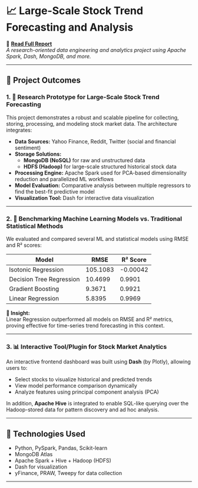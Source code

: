 # 📈 Large-Scale Stock Trend Forecasting and Analysis

🔗 **[Read Full Report](https://your-report-link-here.com)**  
*A research-oriented data engineering and analytics project using Apache Spark, Dash, MongoDB, and more.*

---

## 🧠 Project Outcomes

### 1. 🔬 Research Prototype for Large-Scale Stock Trend Forecasting

This project demonstrates a robust and scalable pipeline for collecting, storing, processing, and modeling stock market data. The architecture integrates:

- **Data Sources:** Yahoo Finance, Reddit, Twitter (social and financial sentiment)
- **Storage Solutions:** 
  - **MongoDB (NoSQL)** for raw and unstructured data
  - **HDFS (Hadoop)** for large-scale structured historical stock data
- **Processing Engine:** Apache Spark used for PCA-based dimensionality reduction and parallelized ML workflows
- **Model Evaluation:** Comparative analysis between multiple regressors to find the best-fit predictive model
- **Visualization Tool:** Dash for interactive data visualization

---

### 2. 🤖 Benchmarking Machine Learning Models vs. Traditional Statistical Methods

We evaluated and compared several ML and statistical models using RMSE and R² scores:

| Model                   | RMSE     | R² Score |
|------------------------|----------|----------|
| Isotonic Regression     | 105.1083 | -0.00042 |
| Decision Tree Regression| 10.4699  | 0.9901   |
| Gradient Boosting       | 9.3671   | 0.9921   |
| Linear Regression       | 5.8395   | 0.9969   |

**📌 Insight:**  
Linear Regression outperformed all models on RMSE and R² metrics, proving effective for time-series trend forecasting in this context.

---

### 3. 📊 Interactive Tool/Plugin for Stock Market Analytics

An interactive frontend dashboard was built using **Dash** (by Plotly), allowing users to:

- Select stocks to visualize historical and predicted trends
- View model performance comparison dynamically
- Analyze features using principal component analysis (PCA)

In addition, **Apache Hive** is integrated to enable SQL-like querying over the Hadoop-stored data for pattern discovery and ad hoc analysis.

---

## 🚀 Technologies Used

- Python, PySpark, Pandas, Scikit-learn
- MongoDB Atlas
- Apache Spark + Hive + Hadoop (HDFS)
- Dash for visualization
- yFinance, PRAW, Tweepy for data collection

---
